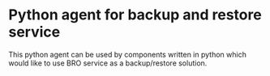 # Python agent for backup and restore service

This python agent can be used by components written in python which would like to use
BRO service as a backup/restore solution.
